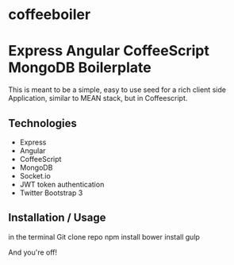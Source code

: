 coffeeboiler
============

# Express Angular CoffeeScript MongoDB Boilerplate
This is meant to be a simple, easy to use seed for a rich client side Application, similar to MEAN stack, but in Coffeescript.


## Technologies

- Express
- Angular
- CoffeeScript
- MongoDB
- Socket.io
- JWT token authentication
- Twitter Bootstrap 3

## Installation / Usage

in the terminal
  Git clone repo
  npm install
  bower install
  gulp

And you're off!
